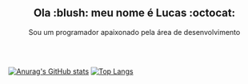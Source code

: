 <h2 align="center">
  Ola :blush: meu nome é Lucas :octocat:
</h2>

<p align="center">
  Sou um programador apaixonado pela área de desenvolvimento 
</p>

<br><br>

[![Anurag's GitHub stats](https://github-readme-stats.vercel.app/api?username=fogo5000&show_icons=true&theme=dark&hide_star=true)](https://github.com/anuraghazra/github-readme-stats)
[![Top Langs](https://github-readme-stats.vercel.app/api/top-langs/?username=fogo5000&layout=compact&theme=dark)](https://github.com/anuraghazra/github-readme-stats)

<!--
